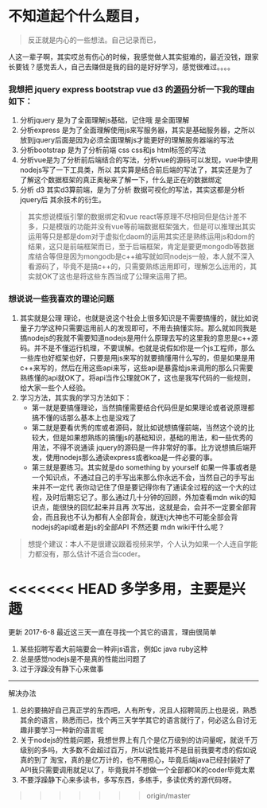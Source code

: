 # 不知道起个什么题目，
>反正就是内心的一些想法。自己记录而已，

人这一辈子啊，其实哎总有伤心的时候，我感觉做人其实挺难的，最近没钱，跟家长要钱？感觉丢人，自己去赚但是我的目的是好好学习，感觉很难过。。。。

### 我想把 jquery express  bootstrap vue d3 的[源码](https://github.com/ThomasHuke/sourceCodes)分析一下我的理由如下：
1. 分析jquery 是为了全面理解js基础，记住哦 是全面理解
2. 分析express 是为了全面理解使用js来写服务器，其实是基础服务器，之所以放到jquery后面是因为必须全面理解js才能更好的理解服务器端的写法
3. 分析bootstrap 是为了分析前端 css css和js html标签的写法
4. 分析vue是为了分析前后端结合的写法，分析vue的源码可以发现，vue中使用nodejs写了一下工具类，所以 其实算是结合前后端的写法了，其实还是为了了解这个数据框架的真正奥秘来了解一下，什么是正在的数据绑定
5. 分析 d3 其实d3算前端，是为了分析 数据可视化的写法，其实这都是分析jquery后 其余技术的衍生。

>其实想说模版引擎的数据绑定和vue react等原理不尽相同但是估计差不多，只是模版的功能并没有vue等前端数据框架强大，但是可以推理出其实运用等只是都是dom对于虚拟化daom的运用其实还是熟练运用js和dom的结果，这只是前端框架而已，至于后端框架，肯定是要更mongodb等数据库结合等但是因为mongodb是c++编写就如同nodejs一般，本人就不深入看源码了，毕竟不是搞c++的，只需要熟练运用即可，理解怎么运用的，其实就OK了这也是将这些东西当成了公理来运用了把。

### 想说说一些我喜欢的理论问题
1. 其实就是公理 理论，也就是说这个社会上很多知识是不需要搞懂的，就比如说量子力学这种只需要运用前人的发现即可，不用去搞懂实际。那么就如同我是搞nodejs的我就不需要知道nodejs是用什么原理去写的这里我的意思是c++源码。并不是不懂运行机理，不要误解。也就是说假如你是一个js工程师，那么一些库也好框架也好，只要是用js来写的就要搞懂用什么写的，但是如果是用c++来写的，然后在用这些api来写，这些api是暴露给js来调用的那么只需要熟练懂的api就OK了。将api当作公理就OK了，这也是我写代码的一些规则，给大家一些个人经验。
2. 学习方法，其实我的学习方法如下：
   * 第一就是要搞懂理论，当然搞懂需要结合代码但是如果理论或者说原理都搞不懂的话那么基本上也是没戏了
   * 第二就是要看优秀的库或者源码，就比如说想搞懂前端，当然这个说的比较大，但是如果想熟练的搞懂js的基础知识，基础的用法，和一些优秀的用法，不得不说通读      jquery的源码是一件非常好的事。比方说想搞后端开发，使用nodejs那么通读express或者koa是一件必要的事。
   * 第三就是要练习。其实就是do something by yourself 如果一件事或者是一个知识点，不通过自己的手写出来那么你永远不会，当然自己的手写出来并不一定代      表你动记住了但是要记得你有了通读全过程的这一个大的过程，及时后期忘记了。那么通过几十分钟的回顾，外加查看mdn wiki的知识点，能很快的回忆起来并且再      次写出，这就是会，会并不一定要全部背会，而且我也不认为都有人全部背会，就连tj大神也不可能全部会背nodejs的api或者是js的全部API 不然还要 mdn          wiki干什么呢？

> 想提个建议：本人不是很建议跟着视频来学，个人认为如果一个人连自学能力都没有，那么估计不适合当coder。

<<<<<<< HEAD
多学多用，主要是兴趣
=======
更新 2017-6-8
最近这三天一直在寻找一个其它的语言，理由很简单
1. 某些招聘写着大前端要会一种非js语言，例如c java ruby这种
2. 总是感觉nodejs是不是真的性能出问题了
3. 过于浮躁没有静下心来做事

---
解决办法
1. 总的要搞好自己真正学的东西吧，人有所专，况且人招聘简历上也是说，熟悉其余的语言，熟悉而已，找个两三天学学其它的语言就行了，何必这么自讨无趣非要学习一种新的语言呢
2. 关于nodejs的性能问题，我想世界上有几个是亿万级别的访问量呢，就说千万级别的多吗，大多数不会超过百万，所以说性能并不是目前我要考虑的假如说真的到了
   淘宝，真的是亿万计的，也不用担心，毕竟后端java已经封装好了API我只需要调用就足以了，毕竟我并不想做一个全部都OK的coder毕竟太累
3. 不要浮躁静下心来多读书，多写东西，多练手，多读优秀的源代码呀。

>>>>>>> origin/master

